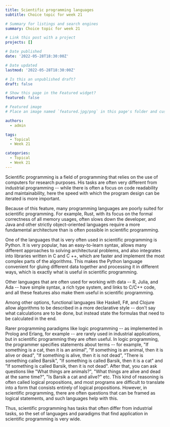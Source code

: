```yaml
---
title: Scientific programming languages
subtitle: Choice topic for week 21

# Summary for listings and search engines
summary: Choice topic for week 21

# Link this post with a project
projects: []

# Date published
date: '2022-05-28T18:30:00Z'

# Date updated
lastmod: '2022-05-28T18:30:00Z'

# Is this an unpublished draft?
draft: false

# Show this page in the Featured widget?
featured: false

# Featured image
# Place an image named `featured.jpg/png` in this page's folder and customize its options here.

authors:
  - admin

tags:
  - Topical
  - Week 21

categories:
  - Topical
  - Week 21
---
```


Scientific programming is a field of programming that relies on the use of computers for research purposes.
His tasks are often very different from industrial programming --
while there is often a focus on code readability and maintainability, here the speed with which the program design can be iterated is more important.

Because of this feature, many programming languages ​​are poorly suited for scientific programming.
For example, Rust, with its focus on the formal correctness of all memory usages, often slows down the developer,
and Java and other strictly object-oriented languages ​​require a more fundamental architecture than is often possible in scientific programming.

One of the languages ​​that is very often used in scientific programming is Python.
It is very popular, has an easy-to-learn syntax, allows many different approaches to solving architectural problems,
and also integrates into libraries written in C and C ++, which are faster and implement the most complex parts of the algorithms.
This makes the Python language convenient for gluing different data together and processing it in different ways, which is exactly what is useful in scientific programming.

Other languages ​​that are often used for working with data -- R, Julia, and Ada -- have simple syntax, a rich type system, and links to C/C++ code,
and all these features also make them useful in scientific programming.

Among other options, functional languages ​​like Haskell, F#, and Clojure allow algorithms to be described in a more declarative style --
don't say what calculations are to be done, but instead state the formulas that need to be calculated in the end.

Rarer programming paradigms like logic programming -- as implemented in Prolog and Erlang, for example -- are rarely used in industrial applications,
but in scientific programming they are often useful.
In logic programming, the programmer specifies statements about terms -- for example, "If something is a cat, then it is an animal",
"If something is an animal, then it is alive or dead", "If something is alive, then it is not dead", "There is something called Barsik", "If something is called Barsik, then it is a cat" and "If something is called Barsik, then it is not dead".
After that, you can ask questions like "What things are animals?", "What things are alive and dead at the same time?", "Is Barsik a cat and alive?" etc.
This kind of reasoning is often called logical propositions, and most programs are difficult to translate into a form that consists entirely of logical propositions.
However, in scientific programming, there are often questions that can be framed as logical statements, and such languages ​​help with this.

Thus, scientific programming has tasks that often differ from industrial tasks, so the set of languages ​​and paradigms that find application in scientific programming is very wide.